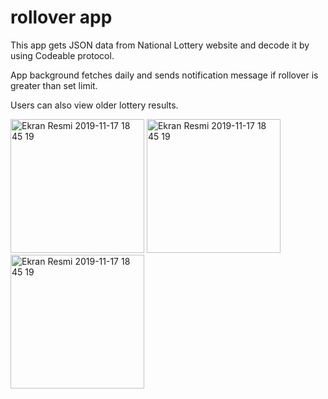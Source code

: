 # rollover app

This app gets JSON data from National Lottery website and decode it by using Codeable protocol.

App background fetches daily and sends notification message if rollover is greater than set limit. 

Users can also view older lottery results.


<img width="214" alt="Ekran Resmi 2019-11-17 18 45 19" src="https://user-images.githubusercontent.com/32449276/80827580-d462aa00-8bec-11ea-966e-f5acd7102d0f.png">

<img width="214" alt="Ekran Resmi 2019-11-17 18 45 19" src="https://user-images.githubusercontent.com/32449276/80827493-bbf28f80-8bec-11ea-96c6-a9f576a0bbfa.png">


<img width="214" alt="Ekran Resmi 2019-11-17 18 45 19" src="https://user-images.githubusercontent.com/32449276/80827515-c6ad2480-8bec-11ea-8606-bc7effc05e70.png">
